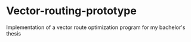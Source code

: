# Vector-routing-prototype
Implementation of a vector route optimization program for my bachelor's thesis

